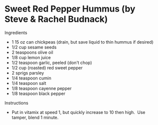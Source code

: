 # Sweet Red Pepper Hummus (by Steve & Rachel Budnack)

Ingredients

* 1 15 oz can chickpeas (drain, but save liquid to thin hummus if desired) 
* 1/2 cup sesame seeds 
* 2 teaspoons olive oil 
* 1/8 cup lemon juice
* 1/2 teaspoon garlic, peeled (don't chop) 
* 1/2 cup (roasted) red sweet pepper 
* 2 sprigs parsley 
* 1/4 teaspoon cumin
* 1/4 teaspoon salt 
* 1/8 teaspoon cayenne pepper 
* 1/8 teaspoon black pepper

Instructions

* Put in vitamix at speed 1, but quickly increase to 10 then high.  Use tamper, blend 1 minute.
